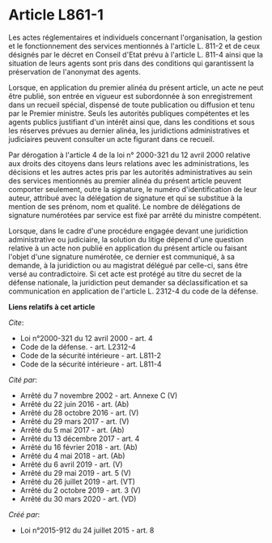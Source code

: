 # Article L861-1

Les actes réglementaires et individuels concernant l'organisation, la gestion et le fonctionnement des services mentionnés à
l'article L. 811-2 et de ceux désignés par le décret en Conseil d'Etat prévu à l'article L. 811-4 ainsi que la situation de
leurs agents sont pris dans des conditions qui garantissent la préservation de l'anonymat des agents. 

Lorsque, en application du premier alinéa du présent article, un acte ne peut être publié, son entrée en vigueur est
subordonnée à son enregistrement dans un recueil spécial, dispensé de toute publication ou diffusion et tenu par le Premier
ministre. Seuls les autorités publiques compétentes et les agents publics justifiant d'un intérêt ainsi que, dans les
conditions et sous les réserves prévues au dernier alinéa, les juridictions administratives et judiciaires peuvent consulter
un acte figurant dans ce recueil. 

Par dérogation à l'article 4 de la loi n° 2000-321 du 12 avril 2000 relative aux droits des citoyens dans leurs relations
avec les administrations, les décisions et les autres actes pris par les autorités administratives au sein des services
mentionnés au premier alinéa du présent article peuvent comporter seulement, outre la signature, le numéro d'identification
de leur auteur, attribué avec la délégation de signature et qui se substitue à la mention de ses prénom, nom et qualité. Le
nombre de délégations de signature numérotées par service est fixé par arrêté du ministre compétent. 

Lorsque, dans le cadre d'une procédure engagée devant une juridiction administrative ou judiciaire, la solution du litige
dépend d'une question relative à un acte non publié en application du présent article ou faisant l'objet d'une signature
numérotée, ce dernier est communiqué, à sa demande, à la juridiction ou au magistrat délégué par celle-ci, sans être versé au
contradictoire. Si cet acte est protégé au titre du secret de la défense nationale, la juridiction peut demander sa
déclassification et sa communication en application de l'article L. 2312-4 du code de la défense.

**Liens relatifs à cet article**

_Cite_:

  - Loi n°2000-321 du 12 avril 2000 - art. 4
  - Code de la défense. - art. L2312-4
  - Code de la sécurité intérieure - art. L811-2
  - Code de la sécurité intérieure - art. L811-4

_Cité par_:

  - Arrêté du 7 novembre 2002 - art. Annexe C (V)
  - Arrêté du 22 juin 2016 - art. (Ab)
  - Arrêté du 28 octobre 2016 - art. (V)
  - Arrêté du 29 mars 2017 - art. (V)
  - Arrêté du 5 mai 2017 - art. (Ab)
  - Arrêté du 13 décembre 2017 - art. 4
  - Arrêté du 16 février 2018 - art. (Ab)
  - Arrêté du 4 mai 2018 - art. (Ab)
  - Arrêté du 6 avril 2019 - art. (V)
  - Arrêté du 29 mai 2019 - art. 5 (V)
  - Arrêté du 26 juillet 2019 - art. (VT)
  - Arrêté du 2 octobre 2019 - art. 3 (V)
  - Arrêté du 30 mars 2020 - art. (VD)

_Créé par_:

  - Loi n°2015-912 du 24 juillet 2015 - art. 8
